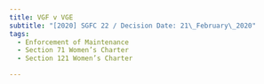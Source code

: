 ```yaml
---
title: VGF v VGE
subtitle: "[2020] SGFC 22 / Decision Date: 21\_February\_2020"
tags:
  - Enforcement of Maintenance
  - Section 71 Women’s Charter
  - Section 121 Women’s Charter

---
```

